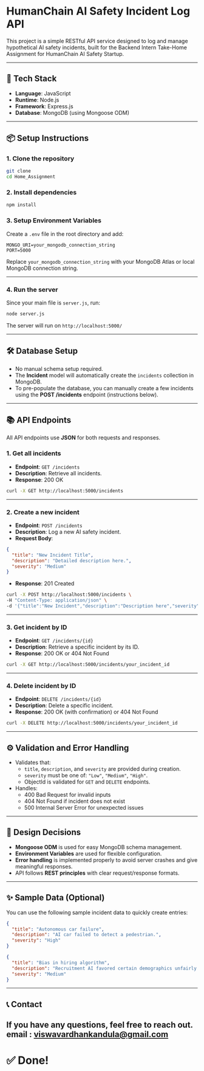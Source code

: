 # HumanChain AI Safety Incident Log API

This project is a simple RESTful API service designed to log and manage hypothetical AI safety incidents, built for the Backend Intern Take-Home Assignment for HumanChain AI Safety Startup.

---

## 🚀 Tech Stack

- **Language**: JavaScript
- **Runtime**: Node.js
- **Framework**: Express.js
- **Database**: MongoDB (using Mongoose ODM)

---

## 📦 Setup Instructions

### 1. Clone the repository

```bash
git clone 
cd Home_Assignment
```

### 2. Install dependencies

```bash
npm install
```

### 3. Setup Environment Variables

Create a `.env` file in the root directory and add:

```env
MONGO_URI=your_mongodb_connection_string
PORT=5000
```

Replace `your_mongodb_connection_string` with your MongoDB Atlas or local MongoDB connection string.

---

### 4. Run the server

Since your main file is `server.js`, run:

```bash
node server.js
```

The server will run on `http://localhost:5000/`

---

## 🛠️ Database Setup

- No manual schema setup required.  
- The **Incident** model will automatically create the `incidents` collection in MongoDB.
- To pre-populate the database, you can manually create a few incidents using the **POST /incidents** endpoint (instructions below).

---

## 📚 API Endpoints

All API endpoints use **JSON** for both requests and responses.

### 1. Get all incidents

- **Endpoint**: `GET /incidents`
- **Description**: Retrieve all incidents.
- **Response**: 200 OK

```bash
curl -X GET http://localhost:5000/incidents
```

---

### 2. Create a new incident

- **Endpoint**: `POST /incidents`
- **Description**: Log a new AI safety incident.
- **Request Body**:

```json
{
  "title": "New Incident Title",
  "description": "Detailed description here.",
  "severity": "Medium"
}
```

- **Response**: 201 Created

```bash
curl -X POST http://localhost:5000/incidents \
-H "Content-Type: application/json" \
-d '{"title":"New Incident","description":"Description here","severity":"High"}'
```

---

### 3. Get incident by ID

- **Endpoint**: `GET /incidents/{id}`
- **Description**: Retrieve a specific incident by its ID.
- **Response**: 200 OK or 404 Not Found

```bash
curl -X GET http://localhost:5000/incidents/your_incident_id
```

---

### 4. Delete incident by ID

- **Endpoint**: `DELETE /incidents/{id}`
- **Description**: Delete a specific incident.
- **Response**: 200 OK (with confirmation) or 404 Not Found

```bash
curl -X DELETE http://localhost:5000/incidents/your_incident_id
```

---

## ⚙️ Validation and Error Handling

- Validates that:
  - `title`, `description`, and `severity` are provided during creation.
  - `severity` must be one of: `"Low"`, `"Medium"`, `"High"`.
  - ObjectId is validated for `GET` and `DELETE` endpoints.
- Handles:
  - 400 Bad Request for invalid inputs
  - 404 Not Found if incident does not exist
  - 500 Internal Server Error for unexpected issues

---

## 🧐 Design Decisions

- **Mongoose ODM** is used for easy MongoDB schema management.
- **Environment Variables** are used for flexible configuration.
- **Error handling** is implemented properly to avoid server crashes and give meaningful responses.
- API follows **REST principles** with clear request/response formats.

---

## ✨ Sample Data (Optional)

You can use the following sample incident data to quickly create entries:

```json
{
  "title": "Autonomous car failure",
  "description": "AI car failed to detect a pedestrian.",
  "severity": "High"
}
```
```json
{
  "title": "Bias in hiring algorithm",
  "description": "Recruitment AI favored certain demographics unfairly.",
  "severity": "Medium"
}
```

---

## 📞 Contact

If you have any questions, feel free to reach out.
email : viswavardhankandula@gmail.com
---

# ✅ Done!

